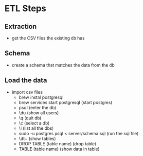 # ETL Steps

## Extraction
- get the CSV files the existing db has

## Schema
- create a schema that matches the data from the db

## Load the data
- import csv files
  - brew instal postgresql
  - brew services start postgresql (start postgres)
  - psql (enter the db)
  - \du (show all users)
  - \q (quit db)
  - \c (select a db)
  - \l (list all the dbs)
  - sudo -u postgres psql < server/schema.sql (run the sql file)
  - \dt+ (show tables)
  - DROP TABLE (table name) (drop table)
  - TABLE (table name) (show data in table)